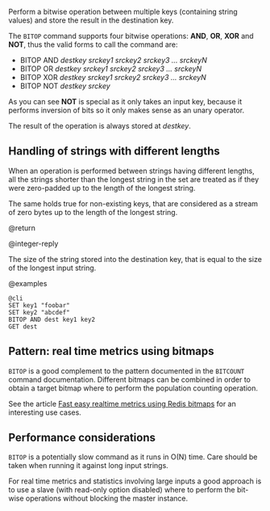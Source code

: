 Perform a bitwise operation between multiple keys (containing string
values) and store the result in the destination key.

The `BITOP` command supports four bitwise operations: **AND**, **OR**, **XOR** and **NOT**, thus the valid forms to call the command are:

+ BITOP AND *destkey srckey1 srckey2 srckey3 ... srckeyN*
+ BITOP OR *destkey srckey1 srckey2 srckey3 ... srckeyN*
+ BITOP XOR *destkey srckey1 srckey2 srckey3 ... srckeyN*
+ BITOP NOT *destkey srckey*

As you can see **NOT** is special as it only takes an input key, because it
performs inversion of bits so it only makes sense as an unary operator.

The result of the operation is always stored at *destkey*.

## Handling of strings with different lengths

When an operation is performed between strings having different lengths, all
the strings shorter than the longest string in the set are treated as if
they were zero-padded up to the length of the longest string.

The same holds true for non-existing keys, that are considered as a stream of
zero bytes up to the length of the longest string.

@return

@integer-reply

The size of the string stored into the destination key, that is equal to the size of the longest input string.

@examples

    @cli
    SET key1 "foobar"
    SET key2 "abcdef"
    BITOP AND dest key1 key2
    GET dest

## Pattern: real time metrics using bitmaps

`BITOP` is a good complement to the pattern documented in the `BITCOUNT` command documentation. Different bitmaps can be combined in order to obtain a target
bitmap where to perform the population counting operation.

See the article [Fast easy realtime metrics using Redis bitmaps](http://blog.getspool.com/2011/11/29/fast-easy-realtime-metrics-using-redis-bitmaps/) for an interesting use cases.

## Performance considerations

`BITOP` is a potentially slow command as it runs in O(N) time.
Care should be taken when running it against long input strings.

For real time metrics and statistics involving large inputs a good approach
is to use a slave (with read-only option disabled) where to perform the
bit-wise operations without blocking the master instance.
